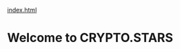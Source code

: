[index.html](https://github.com/user-attachments/files/22102135/index.html)
<!DOCTYPE html>
<html>
<head>
<title>CRYPTO.STARS</title>
<link rel="stylesheet" href="styles.css">
</head>
<body>
<h1>Welcome to CRYPTO.STARS</h1>
<script src="script.js"></script>
</body>
</html>
